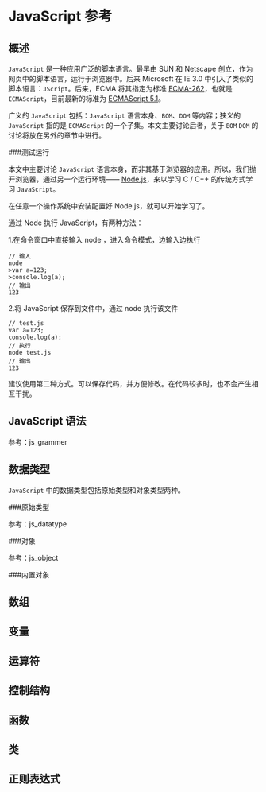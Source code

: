 JavaScript 参考
==============

概述
----

`JavaScript` 是一种应用广泛的脚本语言。最早由 SUN 和 Netscape 创立，作为网页中的脚本语言，运行于浏览器中。后来 Microsoft 在 IE 3.0 中引入了类似的脚本语言：`JScript`。后来，ECMA 将其指定为标准 [ECMA-262](https://en.wikipedia.org/wiki/ECMAScript "Wiki: ECMAScript")，也就是 `ECMAScript`，目前最新的标准为 [ECMAScript 5.1](http://www.ecma-international.org/publications/standards/Ecma-262.htm "ECMAScript 5.1")。

广义的 `JavaScript` 包括：`JavaScript` 语言本身、`BOM`、`DOM` 等内容；狭义的 `JavaScript` 指的是 `ECMAScript` 的一个子集。本文主要讨论后者，关于 `BOM` `DOM` 的讨论将放在另外的章节中进行。

###测试运行

本文中主要讨论 `JavaScript` 语言本身，而非其基于浏览器的应用。所以，我们抛开浏览器，通过另一个运行环境—— [Node.js](https://en.wikipedia.org/wiki/Node.js "Node.js")，来以学习 C / C++ 的传统方式学习 `JavaScript`。

在任意一个操作系统中安装配置好 Node.js，就可以开始学习了。

通过 Node 执行 JavaScript，有两种方法：

1.在命令窗口中直接输入 node ，进入命令模式，边输入边执行

	// 输入
	node
	>var a=123;
	>console.log(a);
	// 输出
	123

2.将 JavaScript 保存到文件中，通过 node 执行该文件

	// test.js
	var a=123;
	console.log(a);
	// 执行
	node test.js
	// 输出
	123

建议使用第二种方式。可以保存代码，并方便修改。在代码较多时，也不会产生相互干扰。

JavaScript 语法
---------------

参考：js_grammer

数据类型
--------

`JavaScript` 中的数据类型包括原始类型和对象类型两种。

###原始类型

参考：js_datatype

###对象

参考：js_object

###内置对象

数组
----

变量
----

运算符
------

控制结构
--------

函数
----

类
--

正则表达式
----------